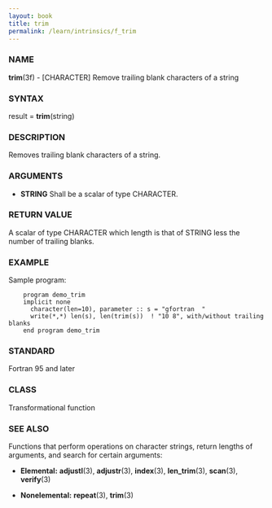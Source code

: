```yaml
---
layout: book
title: trim
permalink: /learn/intrinsics/f_trim
---
```

### NAME

**trim**(3f) - \[CHARACTER\] Remove trailing blank
characters of a string

### SYNTAX

result = **trim**(string)

### DESCRIPTION

Removes trailing blank characters of a string.

### ARGUMENTS

  - **STRING**
    Shall be a scalar of type CHARACTER.

### RETURN VALUE

A scalar of type CHARACTER which length is that of STRING less the
number of trailing blanks.

### EXAMPLE

Sample program:

```
    program demo_trim
    implicit none
      character(len=10), parameter :: s = "gfortran  "
      write(*,*) len(s), len(trim(s))  ! "10 8", with/without trailing blanks
    end program demo_trim
```

### STANDARD

Fortran 95 and later

### CLASS

Transformational function

### SEE ALSO

Functions that perform operations on character strings, return lengths
of arguments, and search for certain arguments:

  - **Elemental:**
    **adjustl**(3), **adjustr**(3), **index**(3), **len\_trim**(3),
    **scan**(3), **verify**(3)

  - **Nonelemental:**
    **repeat**(3), **trim**(3)
